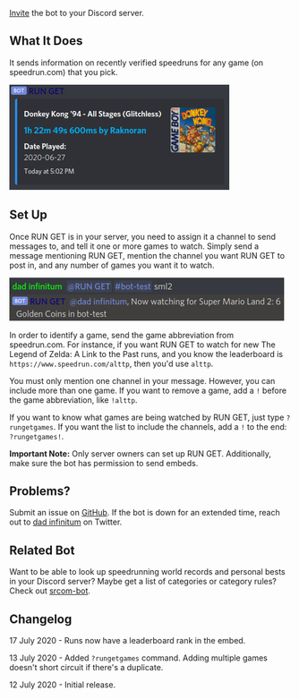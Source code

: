 [Invite](https://discordapp.com/oauth2/authorize?client_id=731961127239680051&scope=bot) the bot to your Discord server.

## What It Does

It sends information on recently verified speedruns for any game (on speedrun.com) that you pick.

![Screenshot of embed](static/screenshot2.png)

## Set Up

Once RUN GET is in your server, you need to assign it a channel to send messages to, and tell it one or more games to watch. Simply send a message mentioning RUN GET, mention the channel you want RUN GET to post in, and any number of games you want it to watch.

![Screenshot of setup](static/screenshot1.png)

In order to identify a game, send the game abbreviation from speedrun.com. For instance, if you want RUN GET to watch for new The Legend of Zelda: A Link to the Past runs, and you know the leaderboard is `https://www.speedrun.com/alttp`, then you'd use `alttp`.

You must only mention one channel in your message. However, you can include more than one game. If you want to remove a game, add a `!` before the game abbreviation, like `!alttp`.

If you want to know what games are being watched by RUN GET, just type `?rungetgames`. If you want the list to include the channels, add a `!` to the end: `?rungetgames!`.

**Important Note:** Only server owners can set up RUN GET. Additionally, make sure the bot has permission to send embeds.

## Problems?

Submit an issue on [GitHub](https://github.com/slashinfty/run-get/issues/new). If the bot is down for an extended time, reach out to [dad infinitum](https://twitter.com/_dadinfinitum) on Twitter.

## Related Bot

Want to be able to look up speedrunning world records and personal bests in your Discord server? Maybe get a list of categories or category rules? Check out [srcom-bot](https://slashinfty.github.io/srcom-bot).

## Changelog

17 July 2020 - Runs now have a leaderboard rank in the embed.

13 July 2020 - Added `?rungetgames` command. Adding multiple games doesn't short circuit if there's a duplicate.

12 July 2020 - Initial release.
